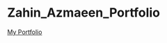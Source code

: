 # Zahin_Azmaeen_Portfolio

<a class="github-button" href="https://zahinazmaeen.vercel.app" data-color-scheme="no-preference: light; light: light; dark: dark;" data-icon="octicon-eye" data-size="large" aria-label="Watch buttons/github-buttons on GitHub">My Portfolio</a>
